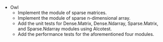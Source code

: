 - Owl
  - Implement the module of sparse matrices.
  - Implement the module of sparse n-dimensional array.
  - Add the unit tests for Dense.Matrix, Dense.Ndarray, Sparse.Matrix, and Sparse.Ndarray modules using Alcotest.
  - Add the performance tests for the aforementioned four modules.
